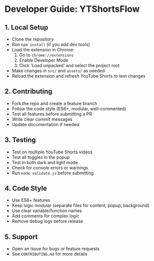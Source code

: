 # Developer Guide: YTShortsFlow

## 1. Local Setup
- Clone the repository
- Run `npm install` (if you add dev tools)
- Load the extension in Chrome:
  1. Go to `chrome://extensions`
  2. Enable Developer Mode
  3. Click 'Load unpacked' and select the project root
- Make changes in `src/` and `assets/` as needed
- Reload the extension and refresh YouTube Shorts to test changes

## 2. Contributing
- Fork the repo and create a feature branch
- Follow the code style (ES6+, modular, well-commented)
- Test all features before submitting a PR
- Write clear commit messages
- Update documentation if needed

## 3. Testing
- Test on multiple YouTube Shorts videos
- Test all toggles in the popup
- Test in both dark and light mode
- Check for console errors or warnings
- Run `node validate.js` before submitting

## 4. Code Style
- Use ES6+ features
- Keep logic modular (separate files for content, popup, background)
- Use clear variable/function names
- Add comments for complex logic
- Remove debug logs before release

## 5. Support
- Open an issue for bugs or feature requests
- See `CONTRIBUTING.md` for more details 